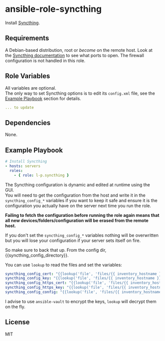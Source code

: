 ansible-role-syncthing
======================
Install [Syncthing](https://syncthing.net/).

Requirements
------------
A Debian-based distribution, root or _become_ on the remote host.
Look at the [Syncthing documentation](https://docs.syncthing.net/users/firewall.html)
to see what ports to open. The firewall configuration is not handled in this role.

Role Variables
--------------
All variables are optional.  
The only way to set Syncthing options is to edit its `config.xml` file, see the
[Example Playbook](#example-playbook) section for details.

```yaml
... to update
```

Dependencies
------------
None.

Example Playbook
----------------
```yaml
# Install Syncthing
- hosts: servers
  roles:
    - { role: l-p.syncthing }
```

The Syncthing configuration is dynamic and edited at runtime using the GUI.  
You will need to get the configuration from the host and write it in the
`syncthing_config_*` variables if you want to keep it safe and ensure it is the
configuration you actually have on the server next time you run the role.

**Failing to fetch the configuration before running the role again means that
all new devices/folders/configuration will be erased from the remote host.**

If you don't set the `syncthing_config_*` variables nothing will be overwritten
but you will lose your configuration if your server sets itself on fire.

So make sure to back that up. From the config dir, {{syncthing_config_directory}}.

You can use `lookup` to read the files and set the variables:

```yaml
syncthing_config_cert: "{{lookup('file', 'files/{{ inventory_hostname }}/home/syncthing/{{syncthing_config_directory}}/cert.pem')}}"
syncthing_config_key: "{{lookup('file', 'files/{{ inventory_hostname }}/home/syncthing/{{syncthing_config_directory}}/key.pem')}}"
syncthing_config_https_cert: "{{lookup('file', 'files/{{ inventory_hostname }}/home/syncthing/{{syncthing_config_directory}}/https-cert.pem')}}"
syncthing_config_https_key: "{{lookup('file', 'files/{{ inventory_hostname }}/home/syncthing/{{syncthing_config_directory}}/https-key.pem')}}"
syncthing_config_config: "{{lookup('file', 'files/{{ inventory_hostname }}/home/syncthing/{{syncthing_config_directory}}/config.xml')}}"
```

I advise to use `ansible-vault` to encrypt the keys, `lookup` will decrypt them
on the fly.

License
-------
MIT
